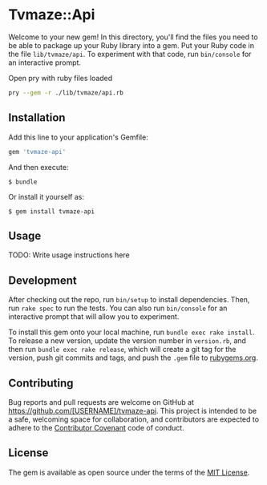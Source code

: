 # Tvmaze::Api

Welcome to your new gem! In this directory, you'll find the files you need to be able to package up your Ruby library into a gem. Put your Ruby code in the file `lib/tvmaze/api`. To experiment with that code, run `bin/console` for an interactive prompt.

Open pry with ruby files loaded

```bash
pry --gem -r ./lib/tvmaze/api.rb
```

## Installation

Add this line to your application's Gemfile:

```ruby
gem 'tvmaze-api'
```

And then execute:

    $ bundle

Or install it yourself as:

    $ gem install tvmaze-api

## Usage

TODO: Write usage instructions here

## Development

After checking out the repo, run `bin/setup` to install dependencies. Then, run `rake spec` to run the tests. You can also run `bin/console` for an interactive prompt that will allow you to experiment.

To install this gem onto your local machine, run `bundle exec rake install`. To release a new version, update the version number in `version.rb`, and then run `bundle exec rake release`, which will create a git tag for the version, push git commits and tags, and push the `.gem` file to [rubygems.org](https://rubygems.org).

## Contributing

Bug reports and pull requests are welcome on GitHub at https://github.com/[USERNAME]/tvmaze-api. This project is intended to be a safe, welcoming space for collaboration, and contributors are expected to adhere to the [Contributor Covenant](http://contributor-covenant.org) code of conduct.


## License

The gem is available as open source under the terms of the [MIT License](http://opensource.org/licenses/MIT).
